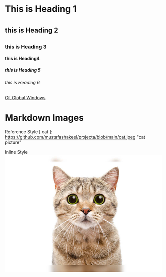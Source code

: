 # This is Heading 1 <h1>
## this is Heading 2 <h2>
### this is Heading 3
#### this is Heading4
##### this is Heading 5
###### this is Heading 6
  

[Git Global Windows ](https://www.theserverside.com/blog/Coffee-Talk-Java-News-Stories-and-Opinions/Where-system-global-and-local-Windows-Git-config-files-are-saved)


Markdown Images 
===============

Reference Style
[ cat ]: https://github.com/mustafashakeel/projecta/blob/main/cat.jpeg "cat picture" 

Inline Style 
![ Cat Image ](https://github.com/mustafashakeel/projecta/blob/main/cat.jpeg " Cat Picture")